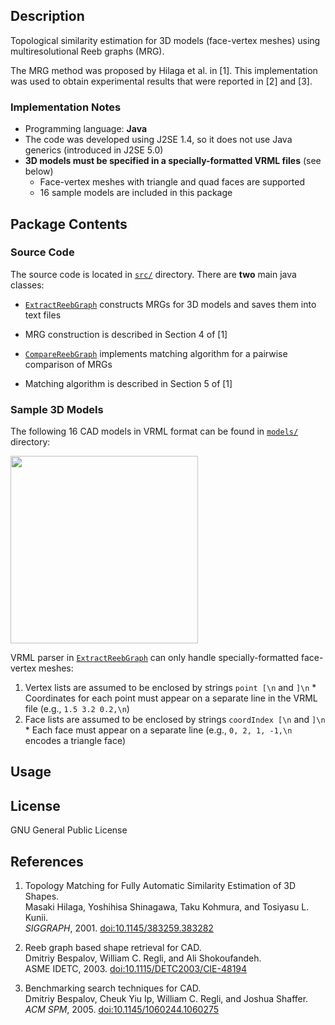 Description
---------------------

Topological similarity estimation for 3D models (face-vertex meshes) using multiresolutional Reeb graphs (MRG).

The MRG method was proposed by Hilaga et al. in [1]. 
This implementation was used to obtain experimental results that were reported in [2] and [3]. 

### Implementation Notes

 - Programming language: **Java**
 - The code was developed using J2SE 1.4, so it does not use Java generics (introduced in J2SE 5.0)
 - **3D models must be specified in a specially-formatted VRML files** (see below)
   - Face-vertex meshes with triangle and quad faces are supported
   - 16 sample models are included in this package

Package Contents
---------------------

### Source Code

The source code is located in [`src/`](src/) directory. 
There are **two** main java classes:

* [`ExtractReebGraph`](src/ExtractReebGraph.java) constructs MRGs for 3D models and saves them into text files
 - MRG construction is described in Section 4 of [1]
* [`CompareReebGraph`](src/CompareReebGraph.java) implements matching algorithm for a pairwise comparison of MRGs
 - Matching algorithm is described in Section 5 of [1]

### Sample 3D Models 

The following 16 CAD models in VRML format can be found in [`models/`](models/) directory:

<a href="https://raw.github.com/dbespalov/reeb_graph/master/figs/sample_models.pdf"><img  width="300px" target="_blank" src="https://raw.github.com/dbespalov/reeb_graph/master/figs/sample_models.png"/></a>

VRML parser in [`ExtractReebGraph`](src/ExtractReebGraph.java) can only handle specially-formatted face-vertex meshes:
  1. Vertex lists are assumed to be enclosed by strings `point [\n` and `]\n`
    * Coordinates for each point must appear on a separate line in the VRML file (e.g., `1.5 3.2 0.2,\n`)
  2. Face lists are assumed to be enclosed by strings `coordIndex [\n` and `]\n`
    * Each face must appear on a separate line (e.g., `0, 2, 1, -1,\n` encodes a triangle face)
  

Usage
---------------------

License
---------------------
GNU General Public License


References
---------------------

1. Topology Matching for Fully Automatic Similarity Estimation of 3D Shapes.  
   Masaki Hilaga, Yoshihisa Shinagawa, Taku Kohmura, and Tosiyasu L. Kunii.  
   *SIGGRAPH*, 2001. [doi:10.1145/383259.383282](http://dx.doi.org/10.1145/383259.383282)                                                             

2. Reeb graph based shape retrieval for CAD.  
   Dmitriy Bespalov, William C. Regli, and Ali Shokoufandeh.  
   ASME IDETC, 2003. [doi:10.1115/DETC2003/CIE-48194](http://dx.doi.org/10.1115/DETC2003/CIE-48194)

3. Benchmarking search techniques for CAD.  
   Dmitriy Bespalov, Cheuk Yiu Ip, William C. Regli, and Joshua Shaffer.  
   *ACM SPM*, 2005. [doi:10.1145/1060244.1060275](http://dx.doi.org/10.1145/1060244.1060275)
